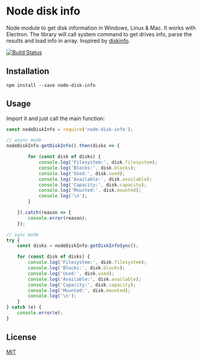 # Node disk info

Node module to get disk information in Windows, Linux & Mac. It works with Electron. The library will call system command to get drives info, parse the results and load info in array. Inspired by [diskinfo](https://github.com/BenoitGauthier/diskinfo).

[![Build Status](https://travis-ci.org/cristiammercado/node-disk-info.svg?branch=master)](https://travis-ci.org/cristiammercado/node-disk-info)

## Installation

`npm install --save node-disk-info`

## Usage

Import it and just call the main function:

```javascript
const nodeDiskInfo = require('node-disk-info');

// async mode
nodeDiskInfo.getDiskInfo().then(disks => {

        for (const disk of disks) {
            console.log('Filesystem:', disk.filesystem);
            console.log('Blocks:', disk.blocks);
            console.log('Used:', disk.used);
            console.log('Available:', disk.available);
            console.log('Capacity:', disk.capacity);
            console.log('Mounted:', disk.mounted);
            console.log('\n');
        }

    }).catch(reason => {
        console.error(reason);
    });

// sync mode
try {
    const disks = nodeDiskInfo.getDiskInfoSync();

    for (const disk of disks) {
        console.log('Filesystem:', disk.filesystem);
        console.log('Blocks:', disk.blocks);
        console.log('Used:', disk.used);
        console.log('Available:', disk.available);
        console.log('Capacity:', disk.capacity);
        console.log('Mounted:', disk.mounted);
        console.log('\n');
    }
} catch (e) {
    console.error(e);
}
```

## License

[MIT](https://github.com/cristiammercado/node-disk-info/blob/master/LICENSE)
